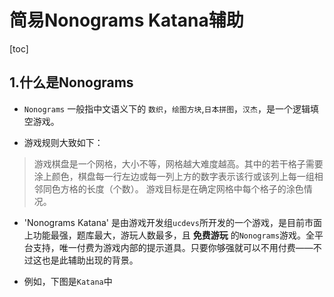 # 简易Nonograms Katana辅助

[toc]

## 1.什么是Nonograms

+ `Nonograms` 一般指中文语义下的 `数织`，`绘图方块`,`日本拼图`，`汉杰`，是一个逻辑填空游戏。

+ 游戏规则大致如下：
> 游戏棋盘是一个网格，大小不等，网格越大难度越高。其中的若干格子需要涂上颜色，棋盘每一行左边或每一列上方的数字表示该行或该列上每一组相邻同色方格的长度（个数）。 游戏目标是在确定网格中每个格子的涂色情况。

+ 'Nonograms Katana' 是由游戏开发组`ucdevs`所开发的一个游戏，是目前市面上功能最强，题库最大，游玩人数最多，且 **免费游玩** 的`Nonograms`游戏。全平台支持，唯一付费为游戏内部的提示道具。只要你够强就可以不用付费——不过这也是此辅助出现的背景。

+ 例如，下图是`Katana`中